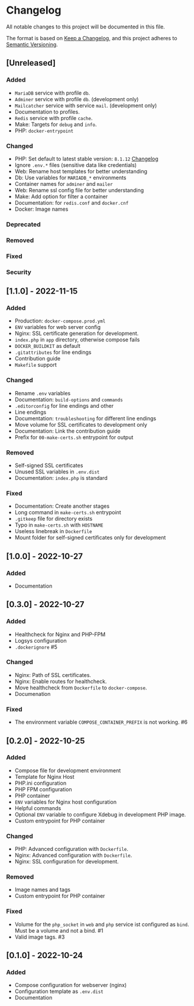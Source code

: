# Changelog

All notable changes to this project will be documented in this file.

The format is based on [Keep a Changelog](https://keepachangelog.com/en/1.0.0/),
and this project adheres to [Semantic Versioning](https://semver.org/spec/v2.0.0.html).

## [Unreleased]

### Added

- `MariaDB` service with profile `db`.
- `Adminer` service with profile `db`. (development only)
- `Mailcatcher` service with service `mail`. (development only)
- Documentation to profiles.
- `Redis` service with profile `cache`.
- Make: Targets for `debug` and `info`.
- PHP: `docker-entrypoint`

### Changed

- PHP: Set default to latest stable version: `8.1.12` [Changelog](https://www.php.net/ChangeLog-8.php#8.1.12)
- Ignore `.env.*` files (sensitive data like credentials)
- Web: Rename host templates for better understanding
- Db: Use variables for `MARIADB_*` environments
- Container names for `adminer` and `mailer`
- Web: Rename ssl config file for better understanding
- Make: Add option for filter a container
- Documentation: for `redis.conf` and `docker.cnf`
- Docker: Image names

### Deprecated

### Removed

### Fixed

### Security

## [1.1.0] - 2022-11-15

### Added

- Production: `docker-compose.prod.yml`
- `ENV` variables for web server config
- Nginx: SSL certificate generation for development.
- `index.php` in `app` directory, otherwise compose fails
- `DOCKER_BUILDKIT` as default
- `.gitattributes` for line endings
- Contribution guide
- `Makefile` support

### Changed

- Rename `.env` variables
- Documentation: `build-options` and `commands`
- `.editorconfig` for line endings and other
- Line endings
- Documentation: `troubleshooting` for different line endings
- Move volume for SSL certificates to development only
- Documentation: Link the contribution guide
- Prefix for `00-make-certs.sh` entrypoint for output

### Removed

- Self-signed SSL certificates
- Unused SSL variables in `.env.dist`
- Documentation: `index.php` is standard

### Fixed

- Documentation: Create another stages
- Long command in `make-certs.sh` entrypoint
- `.gitkeep` file for directory exists
- Typo in `make-certs.sh` with `HOSTNAME`
- Useless linebreak in `Dockerfile`
- Mount folder for self-signed certificates only for development

## [1.0.0] - 2022-10-27

### Added

- Documentation

## [0.3.0] - 2022-10-27

### Added

- Healthcheck for Nginx and PHP-FPM
- Logsys configuration
- `.dockerignore` #5

### Changed

- Nginx: Path of SSL certificates.
- Nginx: Enable routes for healthcheck.
- Move healthcheck from `Dockerfile` to `docker-compose`.
- Documenation

### Fixed

- The environment variable `COMPOSE_CONTAINER_PREFIX` is not working. #6

## [0.2.0] - 2022-10-25

### Added

- Compose file for development environment
- Template for Nginx Host
- PHP.ini configuration
- PHP FPM configuration
- PHP container
- `ENV` variables for Nginx host configuration
- Helpful commands
- Optional `ENV` variable to configure Xdebug in development PHP image.
- Custom entrypoint for PHP container

### Changed

- PHP: Advanced configuration with `Dockerfile`.
- Nginx: Advanced configuration with `Dockerfile`.
- Nginx: SSL configuration for development.

### Removed

- Image names and tags
- Custom entrypoint for PHP container

### Fixed

- Volume for the `php_socket` in `web` and `php` service ist configured as `bind`. Must be a volume and not a bind. #1
- Valid image tags. #3

## [0.1.0] - 2022-10-24

### Added

- Compose configuration for webserver (nginx)
- Configuration template as `.env.dist`
- Documentation
